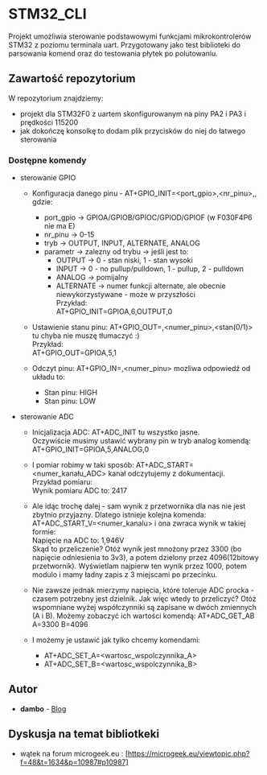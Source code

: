 # STM32_CLI

Projekt umożliwia sterowanie podstawowymi funkcjami mikrokontrolerów STM32 z poziomu terminala uart. Przygotowany jako test biblioteki do parsowania komend oraz do testowania płytek po polutowaniu. 

## Zawartość repozytorium

W repozytorium znajdziemy:
* projekt dla STM32F0 z uartem skonfigurowanym na piny PA2 i PA3 i prędkości 115200
* jak dokończę konsolkę to dodam plik przycisków do niej do łatwego sterowania

### Dostępne komendy

* sterowanie GPIO
  * Konfiguracja danego pinu - AT+GPIO_INIT=<port_gpio>,<nr_pinu>,<tryb>,<parametr> gdzie:  
    * port_gpio -> GPIOA/GPIOB/GPIOC/GPIOD/GPIOF (w F030F4P6 nie ma E)  
    * nr_pinu -> 0-15  
    * tryb -> OUTPUT, INPUT, ALTERNATE, ANALOG  
    * parametr -> zalezny od trybu -> jeśli jest to:  
      - OUTPUT -> 0 - stan niski, 1 - stan wysoki  
      - INPUT -> 0 - no pullup/pulldown, 1 - pullup, 2 - pulldown  
      - ANALOG -> pomijalny  
      - ALTERNATE -> numer funkcji alternate, ale obecnie niewykorzystywane - może w przyszłości  
    Przykład:  
    AT+GPIO_INIT=GPIOA,6,OUTPUT,0  

  * Ustawienie stanu pinu: AT+GPIO_OUT=<gpio>,<numer_pinu>,<stan(0/1)>  
    tu chyba nie muszę tłumaczyć :)  
    Przykład:  
    AT+GPIO_OUT=GPIOA,5,1  


  * Odczyt pinu: AT+GPIO_IN=<gpio>,<numer_pinu>
    mozliwa odpowiedź od układu to:  
    * Stan pinu: HIGH  
    * Stan pinu: LOW
  
* sterowanie ADC
  * Inicjalizacja ADC: AT+ADC_INIT
  tu wszystko jasne.  
  Oczywiście musimy ustawić wybrany pin w tryb analog komendą:  
  AT+GPIO_INIT=GPIOA,5,ANALOG,0  

  * I pomiar robimy w taki sposób: AT+ADC_START=<numer_kanału_ADC>
  kanał odczytujemy z dokumentacji.  
  Przykład pomiaru:  
  Wynik pomiaru ADC to: 2417  
  
  * Ale idąc trochę dalej - sam wynik z przetwornika dla nas nie jest zbytnio przyjazny. Dlatego istnieje kolejna komenda:
AT+ADC_START_V=<numer_kanalu>
i ona zwraca wynik w takiej formie:  
Napięcie na ADC to: 1,946V  
Skąd to przeliczenie? Otóż wynik jest mnożony przez 3300 (bo napięcie odniesienia to 3v3), a potem dzielony przez 4096(12bitowy przetwornik). Wyświetlam najpierw ten wynik przez 1000, potem modulo i mamy ładny zapis z 3 miejscami po przecinku.  

  * Nie zawsze jednak mierzymy napięcia, które toleruje ADC procka - czasem potrzebny jest dzielnik. Jak więc wtedy to przeliczyć? Otóż wspomniane wyżej współczynniki są zapisane w dwóch zmiennych (A i B). Możemy zobaczyć ich wartości komendą:
  AT+ADC_GET_AB  
  A=3300 B=4096  

  * I możemy je ustawić jak tylko chcemy komendami:
    * AT+ADC_SET_A=<wartosc_wspolczynnika_A>
    * AT+ADC_SET_B=<wartosc_wspolczynnika_B>
    
## Autor

* **dambo** - [Blog](http://projektydmb.blogspot.com)

## Dyskusja na temat bibliotkeki
* wątek na forum microgeek.eu : [https://microgeek.eu/viewtopic.php?f=48&t=1634&p=10987#p10987]
